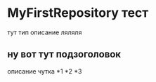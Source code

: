 # MyFirstRepository тест
тут тип описание ляляля
## ну вот тут подзоголовок
описание чутка
*1
*2
*3
